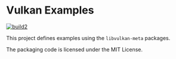 # Vulkan Examples

[![build2](https://github.com/build2-packaging/vulkan-meta/actions/workflows/build2.yml/badge.svg)](https://github.com/build2-packaging/vulkan-meta/actions/workflows/build2.yml)

This project defines examples using the `libvulkan-meta` packages.

The packaging code is licensed under the MIT License.
